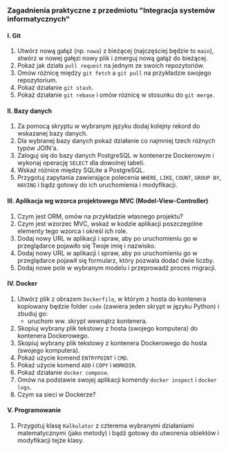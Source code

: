 ### Zagadnienia praktyczne z przedmiotu "Integracja systemów informatycznych"

#### I. Git
1. Utwórz nową gałąź (np. `nowa`) z bieżącej (najczęściej będzie to `main`), stwórz w nowej gałęzi nowy plik i zmerguj nową gałąź do bieżącej.
2. Pokaż jak działa `pull request` na jednym ze swoich repozytoriów.
3. Omów różnicę między `git fetch` a `git pull` na przykładzie swojego repozytorium.
4. Pokaż działanie `git stash`.
5. Pokaż działanie `git rebase` i omów róznicę w stosunku do `git merge`.

#### II. Bazy danych
1. Za pomocą skryptu w wybranym języku dodaj kolejny rekord do wskazanej bazy danych.
2. Dla wybranej bazy danych pokaż działanie co najmniej tzech różnych typów JOIN'a.
3. Zaloguj się do bazy danych PostgreSQL w kontenerze Dockerowym i wykonaj operację `SELECT` dla dowolnej tabeli.
4. Wskaż różnice między SQLite a PostgreSQL.
5. Przygotuj zapytania zawierające polecenia `WHERE`, `LIKE`, `COUNT`, `GROUP BY`, `HAVING` i bądz gotowy do ich uruchomienia i modyfikacji.

#### III. Aplikacja wg wzorca projektowego MVC (Model-View-Controller)
1. Czym jest ORM, omów na przykładzie własnego projektu? 
2. Czym jest wzorzec MVC, wskaż w kodzie aplikacji poszczególne elementy tego wzorca i określ ich role.
3. Dodaj nowy URL w aplikacji i spraw, aby po uruchomieniu go w przeglądarce pojawiło się Twoje imię i nazwisko.
4. Dodaj nowy URL w aplikacji i spraw, aby po uruchomieniu go w przeglądarce pojawił się formularz, który pozwala dodać dwie liczby.
5. Dodaj nowe pole w wybranym modelu i przeprowadź proces migracji.

#### IV. Docker
1. Utwórz plik z obrazem `Dockerfile`, w którym z hosta do kontenera kopiowany będzie folder `code` (zawiera jeden skrypt w języku Python) i zbuduj go:  
    - uruchom ww. skrypt wewnątrz kontenera.
2. Skopiuj wybrany plik tekstowy z hosta (swojego komputera) do kontenera Dockerowego.
3. Skopiuj wybrany plik tekstowy z kontenera Dockerowego do hosta (swojego komputera).
4. Pokaż użycie komend `ENTRYPOINT` i `CMD`.
5. Pokaż użycie komend `ADD` i `COPY` i `WORKDIR`.
6. Pokaż działanie `docker compose`.
7. Omów na podstawie swojej aplikacji komendy `docker inspect` i `docker logs`.
8. Czym sa sieci w Dockerze?

#### V. Programowanie
1. Przygotuj klasę `Kalkulator` z czterema wybranymi działaniami matematycznymi (jako metody) i bądź gotowy do utworenia obiektów i modyfikacji tejże klasy.
